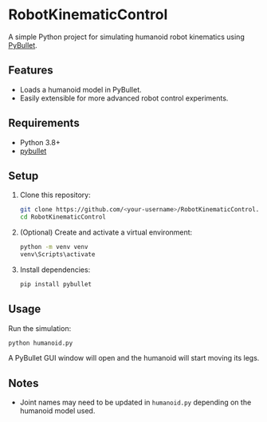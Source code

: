 # RobotKinematicControl

A simple Python project for simulating humanoid robot kinematics using [PyBullet](https://pybullet.org/).

## Features

- Loads a humanoid model in PyBullet.
- Easily extensible for more advanced robot control experiments.

## Requirements

- Python 3.8+
- [pybullet](https://pypi.org/project/pybullet/)

## Setup

1. Clone this repository:
    ```sh
    git clone https://github.com/<your-username>/RobotKinematicControl.git
    cd RobotKinematicControl
    ```

2. (Optional) Create and activate a virtual environment:
    ```sh
    python -m venv venv
    venv\Scripts\activate
    ```

3. Install dependencies:
    ```sh
    pip install pybullet
    ```

## Usage

Run the simulation:
```sh
python humanoid.py
```

A PyBullet GUI window will open and the humanoid will start moving its legs.

## Notes

- Joint names may need to be updated in `humanoid.py` depending on the humanoid model used.